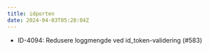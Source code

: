 ```yaml
---
title: idporten
date: 2024-04-03T05:28:04Z
---
```

- ID-4094: Redusere loggmengde ved id_token-validering (#583)

